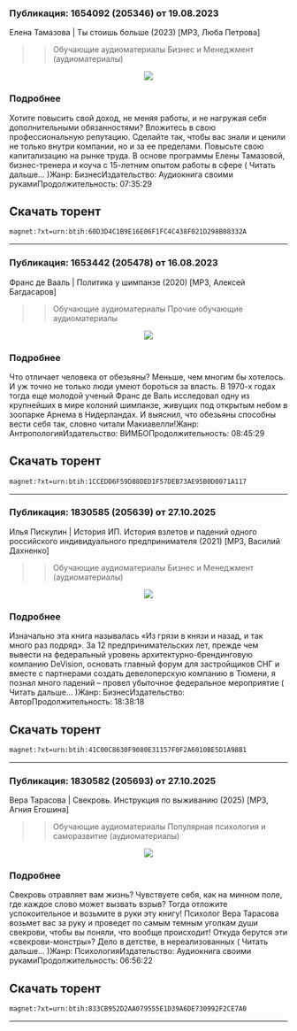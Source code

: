 ###  Публикация: 1654092   (205346) от 19.08.2023

Елена Тамазова | Ты стоишь больше (2023) [MP3, Люба Петрова]

>>Обучающие аудиоматериалы
>>Бизнес и Менеджмент (аудиоматериалы)

<div id="header" align="center">
  <img src="https://mybot.cloudpub.ru/public/picture/003/save_picture_205346.jpg" />
</div>


###  Подробнее

Хотите повысить свой доход, не меняя работы, и не нагружая себя дополнительными обязанностями? Вложитесь в свою профессиональную репутацию. Сделайте так, чтобы вас знали и ценили не только внутри компании, но и за ее пределами. Повысьте свою капитализацию на рынке труда. В основе программы Елены Тамазовой, бизнес-тренера и коуча с 15-летним опытом работы в сфере (   Читать дальше...   )Жанр: БизнесИздательство: Аудиокнига своими рукамиПродолжительность: 07:35:29

## Скачать торент
```bash
magnet:?xt=urn:btih:60D3D4C1B9E16E06F1FC4C438F021D298B08332A
```



---------------------------------------------------------------------------------------------------------------
###  Публикация: 1653442   (205478) от 16.08.2023

Франс де Вааль | Политика у шимпанзе (2020) [MP3, Алексей Багдасаров]

>>Обучающие аудиоматериалы
>>Прочие обучающие аудиоматериалы

<div id="header" align="center">
  <img src="https://mybot.cloudpub.ru/public/picture/003/save_picture_205478.jpg" />
</div>


###  Подробнее

Что отличает человека от обезьяны? Меньше, чем многим бы хотелось. И уж точно не только люди умеют бороться за власть. В 1970-х годах тогда еще молодой ученый Франс де Валь исследовал одну из крупнейших в мире колоний шимпанзе, живущих под открытым небом в зоопарке Арнема в Нидерландах. И выяснил, что обезьяны способны вести себя так, словно читали Макиавелли!Жанр: АнтропологияИздательство: ВИМБОПродолжительность: 08:45:29

## Скачать торент
```bash
magnet:?xt=urn:btih:1CCEDD6F59D88DED1F57DEB73AE95B0D0071A117
```



---------------------------------------------------------------------------------------------------------------
###  Публикация: 1830585   (205639) от 27.10.2025

Илья Пискулин | История ИП. История взлетов и падений одного российского индивидуального предпринимателя (2021) [MP3, Василий Дахненко]

>>Обучающие аудиоматериалы
>>Бизнес и Менеджмент (аудиоматериалы)

<div id="header" align="center">
  <img src="https://mybot.cloudpub.ru/public/picture/003/save_picture_205639.jpg" />
</div>


###  Подробнее

Изначально эта книга называлась «Из грязи в князи и назад, и так много раз подряд». За 12 предпринимательских лет, прежде чем вывести на федеральный уровень архитектурно-брендинговую компанию DeVision, основать главный форум для застройщиков СНГ и вместе с партнерами создать девелоперскую компанию в Тюмени, я познал много падений – провел убыточное федеральное мероприятие (   Читать дальше...   )Жанр: БизнесИздательство: АвторПродолжительность: 18:38:18

## Скачать торент
```bash
magnet:?xt=urn:btih:41C00C8630F9080E31157F0F2A6010BE5D1A98B1
```



---------------------------------------------------------------------------------------------------------------
###  Публикация: 1830582   (205693) от 27.10.2025

Вера Тарасова | Свекровь. Инструкция по выживанию (2025) [MP3, Агния Егошина]

>>Обучающие аудиоматериалы
>>Популярная психология и саморазвитие (аудиоматериалы)

<div id="header" align="center">
  <img src="https://mybot.cloudpub.ru/public/picture/003/save_picture_205693.jpg" />
</div>


###  Подробнее

Свекровь отравляет вам жизнь? Чувствуете себя, как на минном поле, где каждое слово может вызвать взрыв? Тогда отложите успокоительное и возьмите в руки эту книгу! Психолог Вера Тарасова возьмет вас за руку и проведет по самым темным уголкам души свекрови, чтобы вы поняли, что вообще происходит! Откуда берутся эти «свекрови-монстры»? Дело в детстве, в нереализованных (   Читать дальше...   )Жанр: ПсихологияИздательство: Аудиокнига своими рукамиПродолжительность: 06:56:22

## Скачать торент
```bash
magnet:?xt=urn:btih:833CB952D2AA079555E1D39A6DE730992F2CE7A0
```



---------------------------------------------------------------------------------------------------------------
